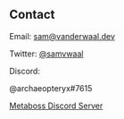 ## Contact

Email: sam@vanderwaal.dev

Twitter: [@samvwaal](https://twitter.com/samvwaal)

Discord:

@archaeopteryx#7615

[Metaboss Discord Server](https://discord.gg/e5bcEvQDtQ)
